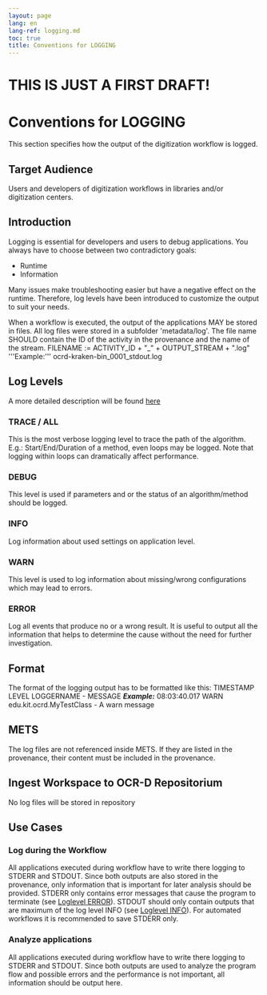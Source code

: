 ```yaml
---
layout: page
lang: en
lang-ref: logging.md
toc: true
title: Conventions for LOGGING
---
```


# THIS IS JUST A FIRST DRAFT!

# Conventions for LOGGING
This section specifies how the output of the digitization workflow is logged.
## Target Audience
Users and developers of digitization workflows in libraries and/or digitization centers.
## Introduction
Logging is essential for developers and users to debug applications.
You always have to choose between two contradictory goals: 
- Runtime 
- Information 

Many issues make troubleshooting easier but have a negative effect on the runtime.
Therefore, log levels have been introduced to customize the output to suit your needs.

When a workflow is executed, the output of the applications MAY be stored in files.
All log files were stored in a subfolder 'metadata/log'.
The file name SHOULD contain the ID of the activity in the provenance and the name of the stream.
FILENAME := ACTIVITY_ID + "_" + OUTPUT_STREAM + ".log"
'''Example:''' ocrd-kraken-bin_0001_stdout.log

## Log Levels
A more detailed description will be found [here](https://stackoverflow.com/questions/2031163/when-to-use-the-different-log-levels/5278006#5278006)
### TRACE / ALL
This is the most verbose logging level to trace the path of the algorithm.
E.g.: Start/End/Duration of a method, even loops may be logged. 
Note that logging within loops can dramatically affect performance.
### DEBUG
This level is used if parameters and or the status of an algorithm/method should be logged. 
### INFO
Log information about used settings on application level.
### WARN
This level is used to log information about missing/wrong configurations which may lead to errors.
### ERROR
Log all events that produce no or a wrong result. 
It is useful to output all the information that helps to determine the cause without the need for further investigation.


## Format
The format of the logging output has to be formatted like this:
TIMESTAMP LEVEL LOGGERNAME - MESSAGE
***Example:***
08:03:40.017 WARN edu.kit.ocrd.MyTestClass - A warn message

## METS
The log files are not referenced inside METS.
If they are listed in the provenance, their content must be included in the provenance.

## Ingest Workspace to OCR-D Repositorium
No log files will be stored in repository

## Use Cases
### Log during the Workflow
All applications executed during workflow have to write there logging to STDERR and STDOUT.
Since both outputs are also stored in the provenance, only information that is important 
for later analysis should be provided.
STDERR only contains error messages that cause the program to terminate (see [Loglevel ERROR](#ERROR)).
STDOUT should only contain outputs that are maximum of the log level INFO (see [Loglevel INFO](#INFO)).
For automated workflows it is recommended to save STDERR only.

### Analyze applications
All applications executed during workflow have to write there logging to STDERR and STDOUT.
Since both outputs are used to analyze the program flow and possible errors and the performance 
is not important, all information should be output here.


